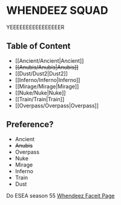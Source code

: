 # WHENDEEZ SQUAD

YEEEEEEEEEEEEEEEER


## Table of Content

- [[Ancient/Ancient|Ancient]]
- ~~[[Anubis/Anubis|Anubis]]~~
- [[Dust/Dust2|Dust2]]
- [[Inferno/Inferno|Inferno]]
- [[Mirage/Mirage|Mirage]]
- [[Nuke/Nuke|Nuke]]
- [[Train/Train|Train]]
- [[Overpass/Overpass|Overpass]]

##  Preference?
- Ancient
- ~~Anubis~~
- Overpass
- Nuke
- Mirage
- Inferno
- Train
- Dust


Do ESEA season 55
[Whendeez Faceit Page](https://www.faceit.com/en/teams/6fecf584-a460-45c9-8cbd-189d5af0350a)


